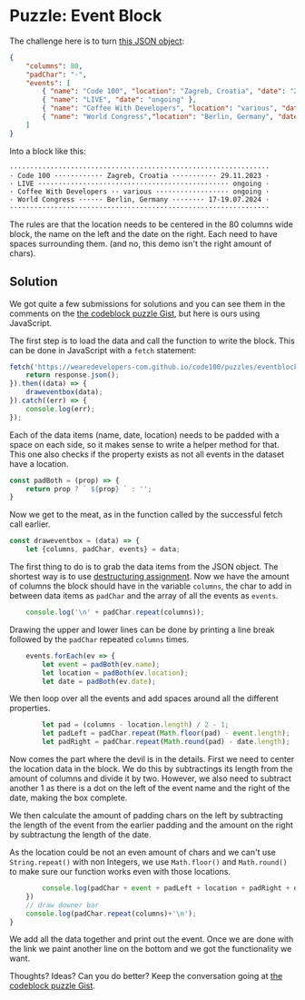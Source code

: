 # Puzzle: Event Block

The challenge here is to turn [this JSON object](events.json):

```JSON
{
    "columns": 80,
    "padChar": "·",
    "events": [
        { "name": "Code 100", "location": "Zagreb, Croatia", "date": "29.11.2023" },
        { "name": "LIVE", "date": "ongoing" },
        { "name": "Coffee With Developers", "location": "various", "date": "ongoing"} ,
        { "name": "World Congress","location": "Berlin, Germany", "date":"17-19.07.2024" }
    ]
}
```

Into a block like this:

```
································································
· Code 100 ············ Zagreb, Croatia ··········· 29.11.2023 ·
· LIVE ··············································· ongoing ·
· Coffee With Developers ·· various ·················· ongoing ·
· World Congress ······ Berlin, Germany ········ 17-19.07.2024 ·
································································
```

The rules are that the location needs to be centered in the 80 columns wide block, the name on the left and the date on the right. Each need to have spaces surrounding them. (and no, this demo isn't the right amount of chars).

## Solution

We got quite a few submissions for solutions and you can see them in the comments on the [the codeblock puzzle Gist](https://gist.github.com/codepo8/84248aea816544c8e730c8dffb975c0e), but here is ours using JavaScript. 

The first step is to load the data and call the function to write the block. This can be done in JavaScript with a `fetch` statement:

```JavaScript
fetch('https://wearedevelopers-com.github.io/code100/puzzles/eventblock/events.json').then((response) => {
    return response.json();
}).then((data) => {
    draweventbox(data);
}).catch((err) => {
    console.log(err);
});
```

Each of the data items (name, date, location) needs to be padded with a space on each side, so it makes sense to write a helper method for that. This one also checks if the property exists as not all events in the dataset have a location.

```JavaScript
const padBoth = (prop) => {
    return prop ? ` ${prop} ` : '';
}
```

Now we get to the meat, as in the function called by the successful fetch call earlier.

```Javascript
const draweventbox = (data) => {
    let {columns, padChar, events} = data;
```

The first thing to do is to grab the data items from the JSON object. The shortest way is to use [destructuring assignment](https://developer.mozilla.org/en-US/docs/Web/JavaScript/Reference/Operators/Destructuring_assignment). Now we have the amount of columns the block should have in the variable `columns`, the char to add in between data items as `padChar` and the array of all the events as `events`. 

```Javascript
    console.log('\n' + padChar.repeat(columns));
```

Drawing the upper and lower lines can be done by printing a line break followed by the `padChar` repeated `columns` times.

```Javascript
    events.forEach(ev => {
        let event = padBoth(ev.name);
        let location = padBoth(ev.location);
        let date = padBoth(ev.date);
```

We then loop over all the events and add spaces around all the different properties.

```Javascript
        let pad = (columns - location.length) / 2 - 1;
        let padLeft = padChar.repeat(Math.floor(pad) - event.length);
        let padRight = padChar.repeat(Math.round(pad) - date.length);
```

Now comes the part where the devil is in the details. First we need to center the location data in the block. We do this by subtractings its length from the amount of columns and divide it by two. However, we also need to subtract another 1 as there is a dot on the left of the event name and the right of the date, making the box complete. 

We then calculate the amount of padding chars on the left by subtracting the length of the event from the earlier padding and the amount on the right by subtractung the length of the date. 

As the location could be not an even amount of chars and we can't use `String.repeat()` with non Integers, we use `Math.floor()` and `Math.round()` to make sure our function works even with those locations.

```Javascript
        console.log(padChar + event + padLeft + location + padRight + date + padChar);
    })
    // draw downer bar
    console.log(padChar.repeat(columns)+'\n');
}
```

We add all the data together and print out the event. Once we are done with the link we paint another line on the bottom and we got the functionality we want.

Thoughts? Ideas? Can you do better? Keep the conversation going at [the codeblock puzzle Gist](https://gist.github.com/codepo8/84248aea816544c8e730c8dffb975c0e). 